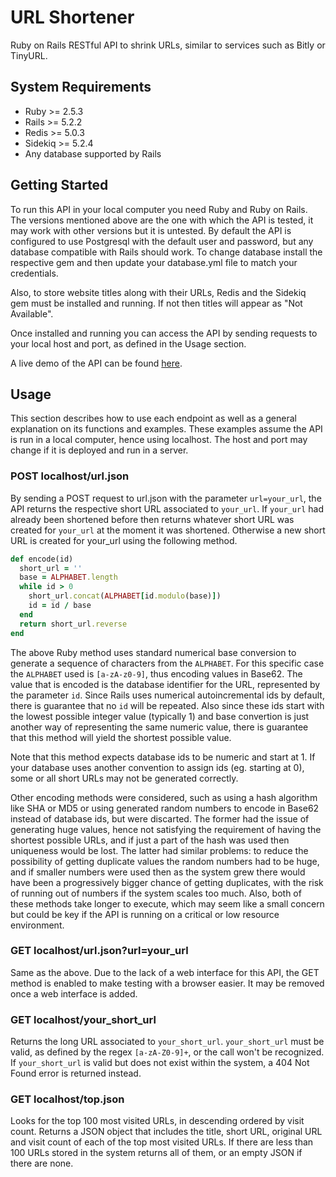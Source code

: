 # URL Shortener

Ruby on Rails RESTful API to shrink URLs, similar to services such as Bitly or TinyURL.

## System Requirements

- Ruby >= 2.5.3
- Rails >= 5.2.2
- Redis  >= 5.0.3
- Sidekiq >= 5.2.4
- Any database supported by Rails

## Getting Started

To run this API in your local computer you need Ruby and Ruby on Rails. The versions mentioned above 
are the one with which the API is tested, it may work with other versions but it is untested. By
default the API is configured to use Postgresql with the default user and password,
but any database compatible with Rails should work. To change database install the
respective gem and then update your database.yml file to match your credentials.

Also, to store website titles along with their URLs, Redis and the Sidekiq gem must be installed and
running. If not then titles will appear as "Not Available".

Once installed and running you can access the API by sending requests to your local host and port,
as defined in the Usage section.

A live demo of the API can be found [here](https://url-shortener-42280.herokuapp.com/url.json?url=https://example.com).

## Usage

This section describes how to use each endpoint as well as a general explanation on its functions
and examples. These examples assume the API is run in a local computer, hence using localhost. The
host and port may change if it is deployed and run in a server.

### POST localhost/url.json
By sending a POST request to url.json with the parameter `url=your_url`, the API returns the respective
short URL associated to `your_url`. If `your_url` had already been shortened before then returns
whatever short URL was created for `your_url` at the moment it was shortened. Otherwise a new short
URL is created for your_url using the following method.

```ruby
def encode(id)
  short_url = ''
  base = ALPHABET.length
  while id > 0
    short_url.concat(ALPHABET[id.modulo(base)])
    id = id / base
  end
  return short_url.reverse
end
```

The above Ruby method uses standard numerical base conversion to generate a sequence of characters from the `ALPHABET`. For this specific case the `ALPHABET` used is `[a-zA-z0-9]`, thus encoding values in Base62. The value that is encoded is the database identifier for the URL, represented by the parameter `id`. Since Rails uses numerical autoincremental ids by default, there is guarantee that no `id` will be repeated. Also since these ids start with the lowest possible integer value (typically 1) and base convertion is just another way of representing the same numeric value, there is guarantee that this method will yield the shortest possible value.

Note that this method expects database ids to be numeric and start at 1. If your database uses another convention to assign ids (eg. starting at 0), some or all short URLs may not be generated correctly.

Other encoding methods were considered, such as using a hash algorithm like SHA or MD5 or using generated random numbers to encode in Base62 instead of database ids, but were discarted. The former had the issue of generating huge values, hence not satisfying the requirement of having the shortest possible URLs, and if just a part of the hash was used  then uniqueness would be lost. The latter had similar problems: to reduce the possibility of getting duplicate values the random numbers had to be huge, and if smaller numbers were used then as the system grew there would have been a progressively bigger chance of getting duplicates, with the risk of running out of numbers if the system scales too much. Also, both of these methods take longer to execute, which may seem like a small concern but could be key if the API is running on a critical or low resource environment.

### GET localhost/url.json?url=your_url
Same as the above. Due to the lack of a web interface for this API, the
GET method is enabled to make testing with a browser easier. It may be removed once a web interface is added.

### GET localhost/your_short_url
Returns the long URL associated to `your_short_url`. `your_short_url` must be valid, as defined by the
regex `[a-zA-Z0-9]+`, or the call won't be recognized. If `your_short_url` is valid but does not exist
within the system, a 404 Not Found error is returned instead.

### GET localhost/top.json
Looks for the top 100 most visited URLs, in descending ordered by visit count. Returns a JSON object
that includes the title, short URL, original URL and visit count of each of the top most visited
URLs. If there are less than 100 URLs stored in the system returns all of them, or an empty JSON if there are none.
